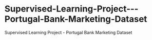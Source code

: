 # Supervised-Learning-Project---Portugal-Bank-Marketing-Dataset
Supervised Learning Project - Portugal Bank Marketing Dataset
